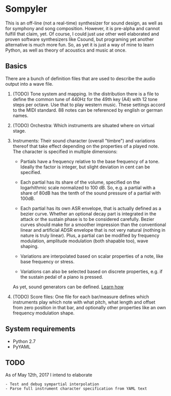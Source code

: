 Sompyler
========

This is an off-line (not a real-time) synthesizer for sound design,
as well as for symphony and song composition. However, it is pre-alpha
and cannot fulfill that claim, yet. Of course, I could just *use* other
well elaborated and proven software synthesizers like Csound, but programing
yet another alternative is much more fun. So, as yet it is just a way of mine
to learn Python, as well as theory of acoustics and music at once.

Basics
------

There are a bunch of definition files that are used to describe the
audio output into a wave file.

  1. (TODO) Tone system and mapping. In the distribution there is a file to define
     the common tune of 440Hz for the 49th key (A4) with 12 tone steps per
     octave. Use that to play western music. These settings accord to the MIDI
     standard. 88 notes can be referenced by english or german names.

  2. (TODO) Orchestra: Which instruments are situated where on virtual stage. 

  3. Instruments: Their sound character (overall "timbre") and variations
     thereof that take effect depending on the properties of a played note.
     The character is specified in multiple dimensions:

       * Partials have a frequency relative to the base frequency of a tone.
         Ideally the factor is integer, but slight deviation in cent can be
         specified.

       * Each partial has its share of the volume, specified on the logarhithmic
         scale normalized to 100 dB. So, e.g. a partial with a share of 80dB
         has the tenth of the sound pressure of a partial with 100dB.

       * Each partial has its own ASR envelope, that is actually defined as a
         bezier curve. Whether an optional decay part is integrated in the attack
         or the sustain phase is to be considered carefully. Bezier curves should
         make for a smoother impression than the conventional linear and artificial
         ADSR envelope that is not very natural (nothing in nature is truly linear).
         Plus, a partial can be modified by frequency modulation, amplitude
         modulation (both shapable too), wave shaping.

       * Variations are interpolated based on scalar properties of a note,
         like base frequency or stress.

       * Variations can also be selected based on discrete properties, e.g.
         if the sustain pedal of a piano is pressed.

     As yet, sound generators can be defined. [Learn how](doc/instrument-definition.md)

  4. (TODO) Score files: One file for each bar/measure defines which instruments play
     which note with what pitch, what length and offset from zero position in that
     bar, and optionally other properties like an own frequency modulation shape.

System requirements
-------------------

  * Python 2.7
  * PyYAML

TODO
----

As of May 12th, 2017 I intend to elaborate

    - Test and debug sympartial interpolation
    - Parse full instrument character specification from YAML text

